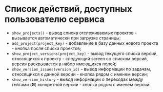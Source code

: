 # Список действий, доступных пользователю сервиса

* `show_projects()` - вывод списка отслеживаемых проектов - вызывается автоматически при загрузке страницы;
* `add_project(project_key)` - добавление в базу данных нового проекта - кнопка после списка проектов;
* `show_project_versions(project_key)` - вывод текущего списка версий, относящихся к проекту - следующий screen со списком версий, версия раскрывается в набор имеющихся полей;
* `show_version_issues(version_id)` - вывод информации по задачам, относящихся к данной версии - кнопка рядом с именем версии;
* `show_version_history` - вывод информации о переходах между гейтами (**G**) конкретной версии - кнопка рядом с именем версии.